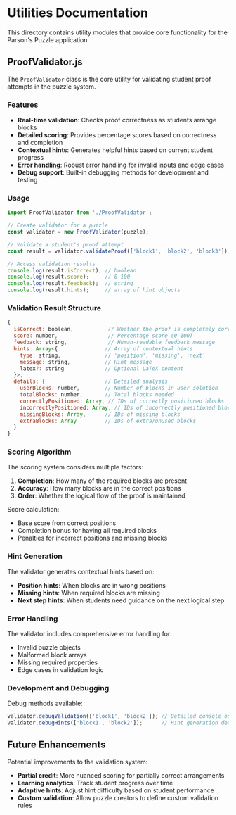 # Utilities Documentation

This directory contains utility modules that provide core functionality for the Parson's Puzzle application.

## ProofValidator.js

The `ProofValidator` class is the core utility for validating student proof attempts in the puzzle system.

### Features

- **Real-time validation**: Checks proof correctness as students arrange blocks
- **Detailed scoring**: Provides percentage scores based on correctness and completion
- **Contextual hints**: Generates helpful hints based on current student progress
- **Error handling**: Robust error handling for invalid inputs and edge cases
- **Debug support**: Built-in debugging methods for development and testing

### Usage

```javascript
import ProofValidator from './ProofValidator';

// Create validator for a puzzle
const validator = new ProofValidator(puzzle);

// Validate a student's proof attempt
const result = validator.validateProof(['block1', 'block2', 'block3']);

// Access validation results
console.log(result.isCorrect); // boolean
console.log(result.score);     // 0-100
console.log(result.feedback);  // string
console.log(result.hints);     // array of hint objects
```

### Validation Result Structure

```javascript
{
  isCorrect: boolean,           // Whether the proof is completely correct
  score: number,                // Percentage score (0-100)
  feedback: string,             // Human-readable feedback message
  hints: Array<{               // Array of contextual hints
    type: string,              // 'position', 'missing', 'next'
    message: string,           // Hint message
    latex?: string             // Optional LaTeX content
  }>,
  details: {                   // Detailed analysis
    userBlocks: number,        // Number of blocks in user solution
    totalBlocks: number,       // Total blocks needed
    correctlyPositioned: Array, // IDs of correctly positioned blocks
    incorrectlyPositioned: Array, // IDs of incorrectly positioned blocks
    missingBlocks: Array,      // IDs of missing blocks
    extraBlocks: Array         // IDs of extra/unused blocks
  }
}
```

### Scoring Algorithm

The scoring system considers multiple factors:

1. **Completion**: How many of the required blocks are present
2. **Accuracy**: How many blocks are in the correct positions
3. **Order**: Whether the logical flow of the proof is maintained

Score calculation:
- Base score from correct positions
- Completion bonus for having all required blocks
- Penalties for incorrect positions and missing blocks

### Hint Generation

The validator generates contextual hints based on:

- **Position hints**: When blocks are in wrong positions
- **Missing hints**: When required blocks are missing
- **Next step hints**: When students need guidance on the next logical step

### Error Handling

The validator includes comprehensive error handling for:

- Invalid puzzle objects
- Malformed block arrays
- Missing required properties
- Edge cases in validation logic

### Development and Debugging

Debug methods available:

```javascript
validator.debugValidation(['block1', 'block2']); // Detailed console output
validator.debugHints(['block1', 'block2']);      // Hint generation details
```

## Future Enhancements

Potential improvements to the validation system:

- **Partial credit**: More nuanced scoring for partially correct arrangements
- **Learning analytics**: Track student progress over time
- **Adaptive hints**: Adjust hint difficulty based on student performance
- **Custom validation**: Allow puzzle creators to define custom validation rules
